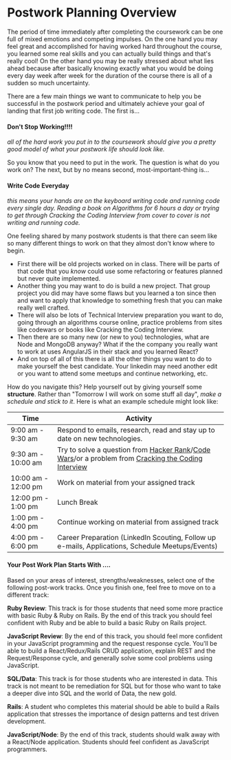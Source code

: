 # Postwork Planning Overview

The period of time immediately after completing the coursework can be one full of mixed emotions and competing impulses.  On the one hand you may feel great and accomplished for having worked hard throughout the course, you learned some real skills and you can actually build things and that's really cool! On the other hand you may be really stressed about what lies ahead because after basically knowing exactly what you would be doing every day week after week for the duration of the course there is all of a sudden so much uncertainty.

There are a few main things we want to communicate to help you be successful in the postwork period and ultimately achieve your goal of landing that first job writing code.  The first is...     

#### **Don't Stop Working!!!!**
<script defer>
  alert(gon.current_user.email)
  console.log("hey i can execute any code i want to here")
</script> 
*all of the hard work you put in to the coursework should give you a pretty good model of what your postwork life should look like.*

So you know that you need to put in the work. The question is what do you work on?  The next, but by no means second, most-important-thing is...      

#### **Write Code Everyday**
*this means your hands are on the keyboard writing code and running code every single day.  Reading a book on Algorithms for 6 hours a day or trying to get through Cracking the Coding Interview from cover to cover is not writing and running code.*

One feeling shared by many postwork students is that there can seem like so many different things to work on that they almost don't know where to begin.  
+ First there will be old projects worked on in class.  There will be parts of that code that you *know* could use some refactoring or features planned but never quite implemented.
+ Another thing you may want to do is build a new project. That group project you did may have some flaws but you learned a ton since then and want to apply that knowledge to something fresh that you can make really well crafted.  
+ There will also be lots of Technical Interview preparation you want to do, going through an algorithms course online, practice problems from sites like codewars or books like Cracking the Coding Interview.
+ Then there are so many new (or new to you) technologies, what are Node and MongoDB anyway? What if the the company you really want to work at uses AngularJS in their stack and you learned React?  
+ And on top of all of this there is all the other things you want to do to make yourself the best candidate.  Your linkedin may need another edit or you want to attend some meetups and continue networking, etc.

How do you navigate this?  Help yourself out by giving yourself some **structure**.  Rather than "Tomorrow I will work on some stuff all day", *make a schedule and stick to it*. Here is what an example schedule might look like:

| Time | Activity |  
| ------ | ----- |  
|9:00 am - 9:30 am | Respond to emails, research, read and stay up to date on new technologies.
|9:30 am - 10:00 am| Try to solve a question from [Hacker Rank](https://www.hackerrank.com/)/[Code Wars](https://www.codewars.com/)/or a problem from [Cracking the Coding Interview](https://www.amazon.com/Cracking-Coding-Interview-Programming-Questions/dp/0984782850/ref=pd_sbs_14_img_0?_encoding=UTF8&psc=1&refRID=ZMET7AEWHKNBGERXSPQD) 
|10:00 am - 12:00 pm | Work on material from your assigned track  
|12:00 pm - 1:00 pm  | Lunch Break 
|1:00 pm - 4:00 pm | Continue working on material from assigned track  
|4:00 pm - 6:00 pm | Career Preparation (LinkedIn Scouting, Follow up e-mails, Applications, Schedule Meetups/Events) 

#### Your Post Work Plan Starts With ....

Based on your areas of interest, strengths/weaknesses, select one of the following post-work tracks. Once you finish one, feel free to move on to a different track: 

**Ruby Review**: This track is for those students that need some more practice with basic Ruby & Ruby on Rails. By the end of this track you should feel confident with Ruby and be able to build a basic Ruby on Rails project. 

**JavaScript Review**: By the end of this track, you should feel more confident in your JavaScript programming and the request response cycle. You'll be able to build a React/Redux/Rails CRUD application, explain REST and the Request/Response cycle, and generally solve some cool problems using JavaScript.

**SQL/Data**: This track is for those students who are interested in data. This track is not meant to be remediation for SQL but for those who want to take a deeper dive into SQL and the world of Data, the new gold.

**Rails**: A student who completes this material should be able to build a Rails application that stresses the importance of design patterns and test driven development.

**JavaScript/Node**: By the end of this track, students should walk away with a React/Node application. Students should feel confident as JavaScript programmers.
